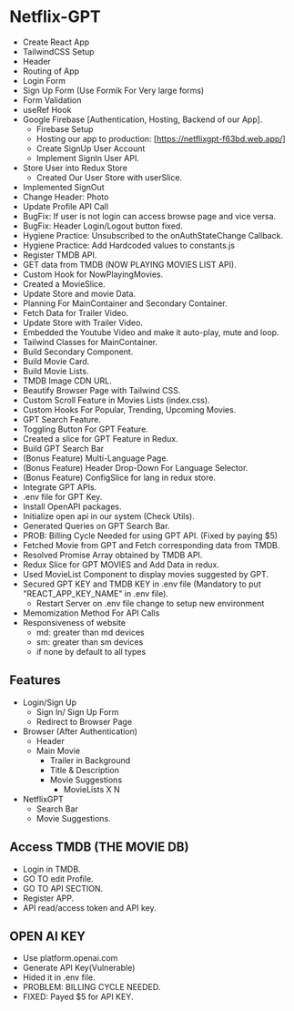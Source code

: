 # Netflix-GPT

-   Create React App
-   TailwindCSS Setup
-   Header
-   Routing of App
-   Login Form
-   Sign Up Form (Use Formik For Very large forms)
-   Form Validation
-   useRef Hook
-   Google Firebase [Authentication, Hosting, Backend of our App].
    -   Firebase Setup
    -   Hosting our app to production: [https://netflixgpt-f63bd.web.app/]
    -   Create SignUp User Account
    -   Implement SignIn User API.
-   Store User into Redux Store
    -   Created Our User Store with userSlice.
-   Implemented SignOut
-   Change Header: Photo
-   Update Profile API Call
-   BugFix: If user is not login can access browse page and vice versa.
-   BugFix: Header Login/Logout button fixed.
-   Hygiene Practice: Unsubscribed to the onAuthStateChange Callback.
-   Hygiene Practice: Add Hardcoded values to constants.js
-   Register TMDB API.
-   GET data from TMDB (NOW PLAYING MOVIES LIST API).
-   Custom Hook for NowPlayingMovies.
-   Created a MovieSlice.
-   Update Store and movie Data.
-   Planning For MainContainer and Secondary Container.
-   Fetch Data for Trailer Video.
-   Update Store with Trailer Video.
-   Embedded the Youtube Video and make it auto-play, mute and loop.
-   Tailwind Classes for MainContainer.
-   Build Secondary Component.
-   Build Movie Card.
-   Build Movie Lists.
-   TMDB Image CDN URL.
-   Beautify Browser Page with Tailwind CSS.
-   Custom Scroll Feature in Movies Lists (index.css).
-   Custom Hooks For Popular, Trending, Upcoming Movies.
-   GPT Search Feature.
-   Toggling Button For GPT Feature.
-   Created a slice for GPT Feature in Redux.
-   Build GPT Search Bar
-   (Bonus Feature) Multi-Language Page.
-   (Bonus Feature) Header Drop-Down For Language Selector.
-   (Bonus Feature) ConfigSlice for lang in redux store.
-   Integrate GPT APIs.
-   .env file for GPT Key.
-   Install OpenAPI packages.
-   Initialize open api in our system (Check Utils).
-   Generated Queries on GPT Search Bar.
-   PROB: Billing Cycle Needed for using GPT API. (Fixed by paying $5)
-   Fetched Movie from GPT and Fetch corresponding data from TMDB.
-   Resolved Promise Array obtained by TMDB API.
-   Redux Slice for GPT MOVIES and Add Data in redux.
-   Used MovieList Component to display movies suggested by GPT.
-   Secured GPT KEY and TMDB KEY in .env file (Mandatory to put "REACT_APP_KEY_NAME" in .env file).
    -   Restart Server on .env file change to setup new environment
-   Memomization Method For API Calls
- Responsiveness of website
    - md: greater than md devices
    - sm: greater than sm devices
    - if none by default to all types

## Features

-   Login/Sign Up
    -   Sign In/ Sign Up Form
    -   Redirect to Browser Page
-   Browser (After Authentication)
    -   Header
    -   Main Movie
        -   Trailer in Background
        -   Title & Description
        -   Movie Suggestions
            -   MovieLists X N
-   NetflixGPT
    -   Search Bar
    -   Movie Suggestions.

## Access TMDB (THE MOVIE DB)

-   Login in TMDB.
-   GO TO edit Profile.
-   GO TO API SECTION.
-   Register APP.
-   API read/access token and API key.

## OPEN AI KEY

-   Use platform.openai.com
-   Generate API Key(Vulnerable)
-   Hided it in .env file.
-   PROBLEM: BILLING CYCLE NEEDED.
-   FIXED: Payed $5 for API KEY.
